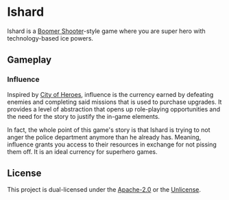 # Ishard

Ishard is a [Boomer Shooter](https://www.urbandictionary.com/define.php?term=Boomer%20Shooter)-style game where you are super hero with technology-based ice powers.

## Gameplay

### Influence

Inspired by [City of Heroes](https://archive.paragonwiki.com/wiki/Inf), influence is the currency earned by defeating enemies and completing said missions that is used to purchase upgrades. It provides a level of abstraction that opens up role-playing opportunities and the need for the story to justify the in-game elements.

In fact, the whole point of this game's story is that Ishard is trying to not anger the police department anymore than he already has. Meaning, influence grants you access to their resources in exchange for not pissing them off. It is an ideal currency for superhero games.

## License

This project is dual-licensed under the [Apache-2.0](LICENSE) or the [Unlicense](UNLICENSE).
